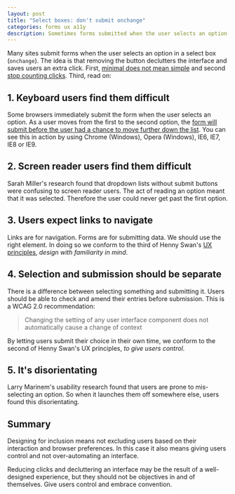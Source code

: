 ```yaml
---
layout: post
title: "Select boxes: don't submit onchange"
categories: forms ux a11y
description: Sometimes forms submitted when the user selects an option. This is problematic.
---
```


Many sites submit forms when the user selects an option in a select box (`onchange`). The idea is that removing the button declutters the interface and saves users an extra click. First, [minimal does not mean simple](http://uxmyths.com/post/115783813605/myth-34-simple-minimal) and second [stop counting clicks](http://idyeah.com/blog/2012/06/stop-counting-clicks/). Third, read on:

<!-- <div class="image" style="max-width: 320px;margin: 0 auto;">
	<figure>
		<img src="/assets/img/sortby.png" alt="Sort by select" width="100%">
		<figcaption>Sort by select box missing a submit button</figcaption>
	</figure>
</div> -->

## 1. Keyboard users find them difficult

Some browsers immediately submit the form when the user selects an option. As a user moves from the first to the second option, the [form will submit before the user had a chance to move further down the list](http://html.cita.illinois.edu/script/onchange/onchange-example.php). You can see this in action by using Chrome (Windows), Opera (Windows), IE6, IE7, IE8 or IE9.

## 2. Screen reader users find them difficult

Sarah Miller's research found that dropdown lists without submit buttons were confusing to screen reader users. The act of reading an option meant that it was selected. Therefore the user could never get past the first option.

## 3. Users expect links to navigate

Links are for navigation. Forms are for submitting data. We should use the right element. In doing so we conform to the third of Henny Swan's [UX principles](https://www.smashingmagazine.com/2015/02/bbc-iplayer-accessibility-case-study/#ux-principles), *design with familiarity in mind*.

## 4. Selection and submission should be separate

There is a difference between selecting something and submitting it. Users should be able to check and amend their entries before submission. This is a WCAG 2.0 recommendation:

> Changing the setting of any user interface component does not automatically cause a change of context

By letting users submit their choice in their own time, we conform to the second of Henny Swan's UX principles, *to give users control*.

## 5. It's disorientating

Larry Marinem's usability research found that users are prone to mis-selecting an option. So when it launches them off somewhere else, users found this disorientating.

## Summary

Designing for inclusion means not excluding users based on their interaction and browser preferences. In this case it also means giving users control and not over-automating an interface.

Reducing clicks and decluttering an interface may be the result of a well-designed experience, but they should not be objectives in and of themselves. Give users control and embrace convention.

<!-- <iframe width="100%" height="315" src="https://www.youtube.com/embed/rnKDDSo9Omk" frameborder="0" allowfullscreen></iframe> -->